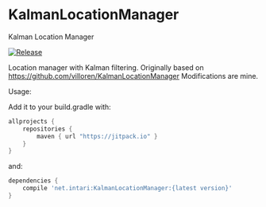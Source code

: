# KalmanLocationManager
Kalman Location Manager

[![Release](https://jitpack.io/v/net.intari/KalmanLocationManager.svg)](https://jitpack.io/#net.intari/KalmanLocationManager)

Location manager with Kalman filtering. Originally based on https://github.com/villoren/KalmanLocationManager
Modifications are mine.

Usage:

Add it to your build.gradle with:
```gradle
allprojects {
    repositories {
        maven { url "https://jitpack.io" }
    }
}
```
and:

```gradle
dependencies {
    compile 'net.intari:KalmanLocationManager:{latest version}'
}
```
